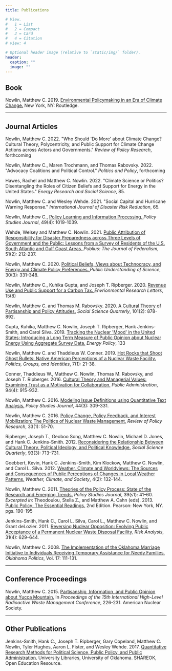 ```yaml
---
title: Publications 

# View.
#   1 = List
#   2 = Compact
#   3 = Card
#   4 = Citation
# view: 4

# Optional header image (relative to `static/img/` folder).
header:
  caption: ""
  image: ""
---
```


## Book 

Nowlin, Matthew C. 2019. <a href="/publication/env-book/" itemprop="url"><span itemprop="name">Environmental Policymaking in an Era of Climate Change.</span></a> New York, NY: Routledge. 

***

## Journal Articles 

Nowlin, Matthew C. 2022. "Who Should 'Do More' about Climate Change? Cultural Theory, Polycentricity, and Public Support for Climate Change Actions across Actors and Governments." _Review of Policy Research_, forthcoming 

Nowlin, Matthew C., Maren Trochmann, and Thomas Rabovsky. 2022. "Advocacy Coalitions and Political Control." _Politics and Policy_, forthcoming

Hawes, Rachel and Matthew C. Nowlin. 2022. "Climate Science or Politics? Disentangling the Roles of Citizen Beliefs and Support for Energy in the United States." _Energy Research and Social Science_, 85. 

Nowlin, Matthew C. and Wesley Wehde. 2021. "Social Capital and Hurricane Warning Response." _International Journal of Disaster Risk Reduction_, 65.

Nowlin, Matthew C., <a href="/publication/policy-learning/" itemprop="url"><span itemprop="name">Policy Learning and Information Processing. </span></a> _Policy Studies Journal_, 49(4): 1019-1039.  

Wehde, Welsey and Matthew C. Nowlin. 2021. <a href="/publication/fed-public/" itemprop="url"><span itemprop="name">Public Attribution of Responsibility for Disaster Preparedness across Three Levels of Government and the Public: Lessons from a Survey of Residents of the U.S. South Atlantic and Gulf Coast Areas. </span></a> _Publius: The Journal of Federalism_, 51(2): 212-237. 

Nowlin, Matthew C. 2020. <a href="/publication/tech/" itemprop="url"><span itemprop="name">Political Beliefs, Views about Technocracy, and Energy and Climate Policy Preferences. </span></a> _Public Understanding of Science_, 30(3): 331-348.

Nowlin, Matthew C., Kuhika Gupta, and Joseph T. Ripberger. 2020. <a href="/publication/carbon-tax/" itemprop="url"><span itemprop="name">Revenue Use and Public Support for a Carbon Tax. </span></a> _Envrionmental Research Letters_, 15(8)

Nowlin, Matthew C. and Thomas M. Rabovsky. 2020. <a href="/publication/ct-party/" itemprop="url"><span itemprop="name">A Cultural Theory of Partisanship and Policy Attitudes.</span></a> _Social Science Quarterly_, 101(2): 878-892.

Gupta, Kuhika, Matthew C. Nowlin, Joseph T. Ripberger, Hank Jenkins-Smith, and Carol Silva. 2019. <a href="/publication/nuclear-mood/" itemprop="url"><span itemprop="name">Tracking the Nuclear 'Mood' in the United States: Introducing a Long Term Measure of Public Opinion about Nuclear Energy Using Aggregate Survey Data.</span></a> _Energy Policy_, 133

Nowlin, Matthew C. and Thaddieus W. Conner. 2019. <a href="/publication/hot-rocks/" itemprop="url"><span itemprop="name">Hot Rocks that Shoot Ghost Bullets: Native American Perceptions of a Nuclear Waste Facility.</span></a> _Politics, Groups, and Identities_, 7(1): 21-38.

Conner, Thaddieus W., Matthew C. Nowlin, Thomas M. Rabovsky, and Joseph T. Ripberger. 2016. <a href="/publication/ct-managers/" itemprop="url"><span itemprop="name">Cultural Theory and Managerial Values: Examining Trust as a Motivation for Collaboration.</span></a> _Public Administration_, 94(4): 915-932.

Nowlin, Matthew C. 2016. <a href="/publication/issue-definitions/" itemprop="url"><span itemprop="name">Modeling Issue Definitions using Quantitative Text Analysis.</span></a> _Policy Studies Journal_, 44(3): 309-331.

Nowlin, Matthew C. 2016. <a href="/publication/change-feedback/" itemprop="url"><span itemprop="name">Policy Change, Policy Feedback, and Interest Mobilization: The Politics of Nuclear Waste Management.</span></a> _Review of Policy Research_, 33(1): 51-70. 

Ripberger, Joseph T., Geoboo Song, Matthew C. Nowlin, Michael D. Jones, and Hank C. Jenkins-Smith. 2012. <a href="/publication/ct-knowledge/" itemprop="url"><span itemprop="name">Reconsidering the Relationship Between Cultural Theory, Political Ideology, and Political Knowledge.</span></a> _Social Science Quarterly_, 93(3): 713–731.

Goebbert, Kevin, Hank C. Jenkins-Smith, Kim Klockow, Matthew C. Nowlin, and Carol L. Silva. 2012. <a href="/publication/ct-weather/" itemprop="url"><span itemprop="name">Weather, Climate and Worldviews: The Sources and Consequences of Public Perceptions of Changes in Local Weather Patterns.</span></a> _Weather, Climate, and Society_, 4(2): 132–144.

Nowlin, Matthew C. 2011. <a href="/publication/process-theory/" itemprop="url"><span itemprop="name">Theories of the Policy Process: State of the Research and Emerging Trends.</span></a> _Policy Studies Journal_, 39(s1): 41–60.
    _Excerpted in_: Theodoulou, Stella Z., and Matthew A. Cahn (eds). 2013. <a href="https://www.amazon.com/Public-Policy-Essential-Readings-2nd/dp/0205856330/ref=sr_1_1?keywords=Public+Policy%3A+The+Essential+Readings.+2nd+Edition&qid=1567543850&s=gateway&sr=8-1" itemprop="url"><span itemprop="name">Public Policy: The Essential Readings.</span></a> 2nd Edition. Pearson: New York, NY. pgs. 190-195

Jenkins-Smith, Hank C., Carol L. Silva, Carol L., Matthew C. Nowlin, and Grant deLozier. 2011. <a href="/publication/nuclear-nimby/" itemprop="url"><span itemprop="name">Reversing Nuclear Opposition: Evolving Public Acceptance of a Permanent Nuclear Waste Disposal Facility.</span></a> _Risk Analysis_, 31(4): 629–644. 

Nowlin, Matthew C. 2008. <a href="/publication/ok-marriage/" itemprop="url"><span itemprop="name">The Implementation of the Oklahoma Marriage Initiative to Individuals Receiving Temporary Assistance for Needy Families.</span></a> _Oklahoma Politics_, Vol. 17: 111-131.

***

## Conference Proceedings 

Nowlin, Matthew C. 2015. <a href="/publication/yucca-party/" itemprop="url"><span itemprop="name">Partisanship, Information, and Public Opinion about Yucca Mountain.</span></a> In _Proceedings of the 15th International High-Level Radioactive Waste Management Conference_, 226-231. American Nuclear Society. 

***

## Other Publications 

Jenkins-Smith, Hank C., Joseph T. Ripberger,  Gary Copeland, Matthew C. Nowlin,  Tyler Hughes, Aaron L. Fister, and Wesley Wehde. 2017. <a href="/publication/stats-book/" itemprop="url"><span itemprop="name">Quantitative Research Methods for Political Science, Public Policy, and Public Administration.</span></a> University Libraries, University of Oklahoma. SHAREOK, Open Education Resource.


